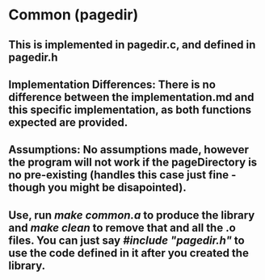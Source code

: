 # Common (pagedir)

## This is implemented in pagedir.c, and defined in pagedir.h

## Implementation Differences: There is no difference between the implementation.md and this specific implementation, as both functions expected are provided.

## Assumptions: No assumptions made, however the program will not work if the pageDirectory is no pre-existing (handles this case just fine - though you might be disapointed).

## Use, run _make common.a_ to produce the library and _make clean_ to remove that and all the .o files. You can just say _#include "pagedir.h"_ to use the code defined in it after you created the library.
